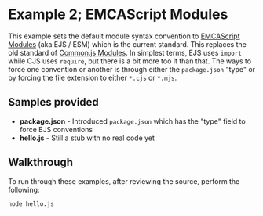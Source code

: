 # Example 2; EMCAScript Modules

This example sets the default module syntax convention to [EMCAScript Modules][a] (aka EJS / ESM) which is the current standard. This replaces the old standard of [Common.js Modules][b]. In simplest terms, EJS uses `import` while CJS uses `require`, but there is a bit more too it than that. The ways to force one convention or another is through either the `package.json` "type" or by forcing the file extension to either `*.cjs` or `*.mjs`.

## Samples provided

- **package.json** - Introduced `package.json` which has the "type" field to force EJS conventions
- **hello.js** - Still a stub with no real code yet

## Walkthrough

To run through these examples, after reviewing the source, perform the following:

    node hello.js

[a]: https://nodejs.org/api/esm.html#modules-ecmascript-modules
[b]: https://nodejs.org/api/modules.html#modules-commonjs-modules
